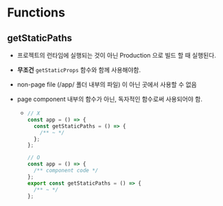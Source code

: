 # Functions

## getStaticPaths

- 프로젝트의 런타임에 실행되는 것이 아닌 Production 으로 빌드 할 때 실행된다.
- **무조건** `getStaticProps` 함수와 함께 사용해야함.
- non-page file (/app/ 폴더 내부의 파일) 이 아닌 곳에서 사용할 수 없음
- page component 내부의 함수가 아닌, 독자적인 함수로써 사용되어야 함.

  - ```ts
    // X
    const app = () => {
      const getStaticPaths = () => {
        /** ~ */
      };
    };
    ```

    ```ts
    // O
    const app = () => {
      /** component code */
    };
    export const getStaticPaths = () => {
      /** ~ */
    };
    ```
